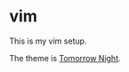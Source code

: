 # vim

This is my vim setup.

The theme is [Tomorrow Night](https://github.com/chriskempson/tomorrow-theme).

